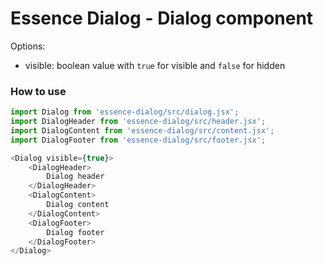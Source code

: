 # Essence Dialog - Dialog component

Options:
- visible: boolean value with `true` for visible and `false` for hidden

### How to use
```js
import Dialog from 'essence-dialog/src/dialog.jsx';
import DialogHeader from 'essence-dialog/src/header.jsx';
import DialogContent from 'essence-dialog/src/content.jsx';
import DialogFooter from 'essence-dialog/src/footer.jsx';

<Dialog visible={true}>
	<DialogHeader>
		Dialog header
	</DialogHeader>
	<DialogContent>
		Dialog content
	</DialogContent>
	<DialogFooter>
		Dialog footer
	</DialogFooter>
</Dialog>
```